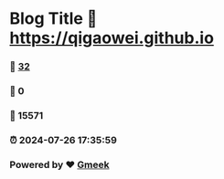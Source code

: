 # Blog Title :link: https://qigaowei.github.io 
### :page_facing_up: [32](https://qigaowei.github.io/tag.html) 
### :speech_balloon: 0 
### :hibiscus: 15571 
### :alarm_clock: 2024-07-26 17:35:59 
### Powered by :heart: [Gmeek](https://github.com/Meekdai/Gmeek)
